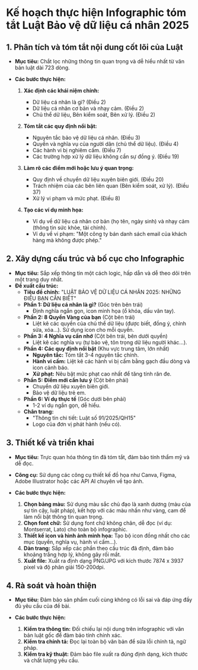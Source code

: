 # Kế hoạch thực hiện Infographic tóm tắt Luật Bảo vệ dữ liệu cá nhân 2025

## 1. Phân tích và tóm tắt nội dung cốt lõi của Luật

- **Mục tiêu:** Chắt lọc những thông tin quan trọng và dễ hiểu nhất từ văn bản luật dài 723 dòng.
- **Các bước thực hiện:**

    1. **Xác định các khái niệm chính:**

        - Dữ liệu cá nhân là gì? (Điều 2)
        - Dữ liệu cá nhân cơ bản và nhạy cảm. (Điều 2)
        - Chủ thể dữ liệu, Bên kiểm soát, Bên xử lý. (Điều 2)

    1. **Tóm tắt các quy định nổi bật:**

        - Nguyên tắc bảo vệ dữ liệu cá nhân. (Điều 3)
        - Quyền và nghĩa vụ của người dân (chủ thể dữ liệu). (Điều 4)
        - Các hành vi bị nghiêm cấm. (Điều 7)
        - Các trường hợp xử lý dữ liệu không cần sự đồng ý. (Điều 19)

    1. **Làm rõ các điểm mới hoặc lưu ý quan trọng:**

        - Quy định về chuyển dữ liệu xuyên biên giới. (Điều 20)
        - Trách nhiệm của các bên liên quan (Bên kiểm soát, xử lý). (Điều 37)
        - Xử lý vi phạm và mức phạt. (Điều 8)

    1. **Tạo các ví dụ minh họa:**

        - Ví dụ về dữ liệu cá nhân cơ bản (họ tên, ngày sinh) và nhạy cảm (thông tin sức khỏe, tài chính).
        - Ví dụ về vi phạm: "Một công ty bán danh sách email của khách hàng mà không được phép."

## 2. Xây dựng cấu trúc và bố cục cho Infographic

- **Mục tiêu:** Sắp xếp thông tin một cách logic, hấp dẫn và dễ theo dõi trên một trang duy nhất.
- **Đề xuất cấu trúc:**
    - **Tiêu đề chính:** "LUẬT BẢO VỆ DỮ LIỆU CÁ NHÂN 2025: NHỮNG ĐIỀU BẠN CẦN BIẾT"
    - **Phần 1: Dữ liệu cá nhân là gì?** (Góc trên bên trái)
        - Định nghĩa ngắn gọn, icon minh họa (ổ khóa, dấu vân tay).
    - **Phần 2: 8 Quyền Vàng của bạn** (Cột bên trái)
        - Liệt kê các quyền của chủ thể dữ liệu (được biết, đồng ý, chỉnh sửa, xóa...). Sử dụng icon cho mỗi quyền.
    - **Phần 3: 4 Nghĩa vụ cần nhớ** (Cột bên trái, bên dưới quyền)
        - Liệt kê các nghĩa vụ (tự bảo vệ, tôn trọng dữ liệu người khác...).
    - **Phần 4: Các quy định nổi bật** (Khu vực trung tâm, lớn nhất)
        - **Nguyên tắc:** Tóm tắt 3-4 nguyên tắc chính.
        - **Hành vi cấm:** Liệt kê các hành vi bị cấm bằng gạch đầu dòng và icon cảnh báo.
        - **Xử phạt:** Nêu bật mức phạt cao nhất để tăng tính răn đe.
    - **Phần 5: Điểm mới cần lưu ý** (Cột bên phải)
        - Chuyển dữ liệu xuyên biên giới.
        - Bảo vệ dữ liệu trẻ em.
    - **Phần 6: Ví dụ thực tế** (Góc dưới bên phải)
        - 1-2 ví dụ ngắn gọn, dễ hiểu.
    - **Chân trang:**
        - "Thông tin chi tiết: Luật số 91/2025/QH15"
        - Logo của đơn vị phát hành (nếu có).

## 3. Thiết kế và triển khai

- **Mục tiêu:** Trực quan hóa thông tin đã tóm tắt, đảm bảo tính thẩm mỹ và dễ đọc.
- **Công cụ:** Sử dụng các công cụ thiết kế đồ họa như Canva, Figma, Adobe Illustrator hoặc các API AI chuyên về tạo ảnh.
- **Các bước thực hiện:**

    1. **Chọn bảng màu:** Sử dụng màu sắc chủ đạo là xanh dương (màu của sự tin cậy, luật pháp), kết hợp với các màu nhấn như vàng, cam để làm nổi bật thông tin quan trọng.
    2. **Chọn font chữ:** Sử dụng font chữ không chân, dễ đọc (ví dụ: Montserrat, Lato) cho toàn bộ infographic.
    3. **Thiết kế icon và hình ảnh minh họa:** Tạo bộ icon đồng nhất cho các mục (quyền, nghĩa vụ, hành vi cấm...).
    4. **Dàn trang:** Sắp xếp các phần theo cấu trúc đã định, đảm bảo khoảng trắng hợp lý, không gây rối mắt.
    5. **Xuất file:** Xuất ra định dạng PNG/JPG với kích thước 7874 x 3937 pixel và độ phân giải 150-200dpi.

## 4. Rà soát và hoàn thiện

- **Mục tiêu:** Đảm bảo sản phẩm cuối cùng không có lỗi sai và đáp ứng đầy đủ yêu cầu của đề bài.
- **Các bước thực hiện:**

    1. **Kiểm tra thông tin:** Đối chiếu lại nội dung trên infographic với văn bản luật gốc để đảm bảo tính chính xác.
    2. **Kiểm tra chính tả:** Đọc lại toàn bộ văn bản để sửa lỗi chính tả, ngữ pháp.
    3. **Kiểm tra kỹ thuật:** Đảm bảo file xuất ra đúng định dạng, kích thước và chất lượng yêu cầu.